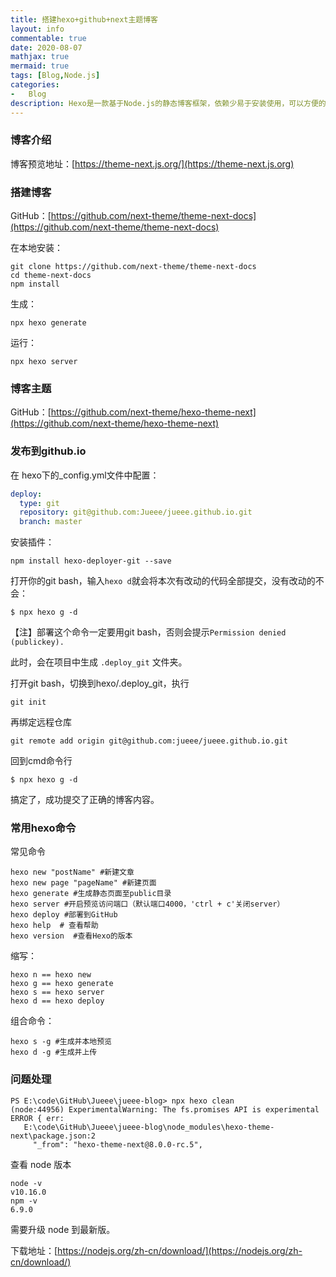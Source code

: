 ```yaml
---
title: 搭建hexo+github+next主题博客
layout: info
commentable: true
date: 2020-08-07
mathjax: true
mermaid: true
tags: [Blog,Node.js]
categories: 
-	Blog
description: Hexo是一款基于Node.js的静态博客框架，依赖少易于安装使用，可以方便的生成静态网页托管在GitHub和Coding上，是搭建博客的首选框架。
---
```


### 博客介绍

博客预览地址：[https://theme-next.js.org/](https://theme-next.js.org)

### 搭建博客

GitHub：[https://github.com/next-theme/theme-next-docs](https://github.com/next-theme/theme-next-docs)

在本地安装：

```shell
git clone https://github.com/next-theme/theme-next-docs
cd theme-next-docs
npm install
```

生成：

```
npx hexo generate
```

运行：

```
npx hexo server
```

### 博客主题

GitHub：[https://github.com/next-theme/hexo-theme-next](https://github.com/next-theme/hexo-theme-next)

### 发布到github.io

在 hexo下的_config.yml文件中配置：

```yaml
deploy:
  type: git
  repository: git@github.com:Jueee/jueee.github.io.git
  branch: master
```

安装插件：

```
npm install hexo-deployer-git --save
```

打开你的git bash，输入`hexo d`就会将本次有改动的代码全部提交，没有改动的不会：

```
$ npx hexo g -d
```

【注】部署这个命令一定要用git bash，否则会提示`Permission denied (publickey).`

此时，会在项目中生成 `.deploy_git` 文件夹。

打开git bash，切换到hexo/.deploy_git，执行

```
git init
```

再绑定远程仓库

```
git remote add origin git@github.com:jueee/jueee.github.io.git
```

回到cmd命令行

```
$ npx hexo g -d
```

搞定了，成功提交了正确的博客内容。

### 常用hexo命令

常见命令

```
hexo new "postName" #新建文章
hexo new page "pageName" #新建页面
hexo generate #生成静态页面至public目录
hexo server #开启预览访问端口（默认端口4000，'ctrl + c'关闭server）
hexo deploy #部署到GitHub
hexo help  # 查看帮助
hexo version  #查看Hexo的版本
```

缩写：

```
hexo n == hexo new
hexo g == hexo generate
hexo s == hexo server
hexo d == hexo deploy
```

组合命令：

```
hexo s -g #生成并本地预览
hexo d -g #生成并上传
```

### 问题处理

```
PS E:\code\GitHub\Jueee\jueee-blog> npx hexo clean
(node:44956) ExperimentalWarning: The fs.promises API is experimental
ERROR { err:
   E:\code\GitHub\Jueee\jueee-blog\node_modules\hexo-theme-next\package.json:2
     "_from": "hexo-theme-next@8.0.0-rc.5",
```

查看 node 版本

```
node -v
v10.16.0
npm -v
6.9.0
```

需要升级 node 到最新版。

下载地址：[https://nodejs.org/zh-cn/download/](https://nodejs.org/zh-cn/download/)